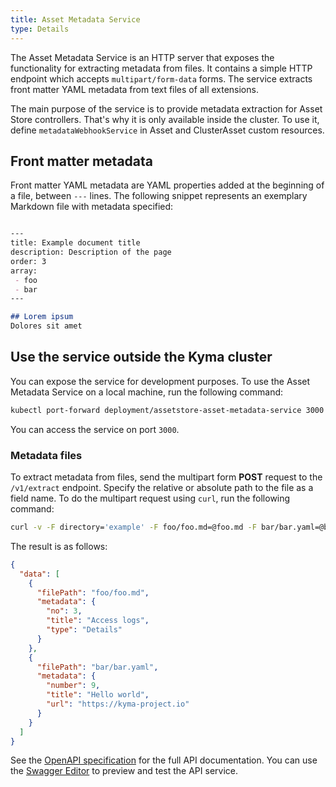 ```yaml
---
title: Asset Metadata Service
type: Details
---
```


The Asset Metadata Service is an HTTP server that exposes the functionality for extracting metadata from files. It contains a simple HTTP endpoint which accepts `multipart/form-data` forms. The service extracts front matter YAML metadata from text files of all extensions. 

The main purpose of the service is to provide metadata extraction for Asset Store controllers. That's why it is only available inside the cluster. To use it, define `metadataWebhookService` in Asset and ClusterAsset custom resources.

## Front matter metadata

Front matter YAML metadata are YAML properties added at the beginning of a file, between `---` lines. The following snippet represents an exemplary Markdown file with metadata specified:

```markdown

---
title: Example document title
description: Description of the page
order: 3
array:
 - foo
 - bar
---

## Lorem ipsum
Dolores sit amet

```

## Use the service outside the Kyma cluster

You can expose the service for development purposes. To use the Asset Metadata Service on a local machine, run the following command:

```bash
kubectl port-forward deployment/assetstore-asset-metadata-service 3000:3000 -n kyma-system
```

You can access the service on port `3000`.

### Metadata files

To extract metadata from files, send the multipart form **POST** request to the `/v1/extract` endpoint. Specify the relative or absolute path to the file as a field name.
To do the multipart request using `curl`, run the following command:

```bash
curl -v -F directory='example' -F foo/foo.md=@foo.md -F bar/bar.yaml=@bar.yaml -F public=@archive.zip http://localhost:3000/v1/extract
```

The result is as follows:

```json
{
  "data": [
    {
      "filePath": "foo/foo.md",
      "metadata": {
        "no": 3,
        "title": "Access logs",
        "type": "Details"
      }
    },
    {
      "filePath": "bar/bar.yaml",
      "metadata": {
        "number": 9,
        "title": "Hello world",
        "url": "https://kyma-project.io"
      }
    }
  ]
}
```

See the [OpenAPI specification](./assets/asset-metadata-service-openapi.yaml) for the full API documentation. You can use the [Swagger Editor](https://editor.swagger.io) to preview and test the API service.
